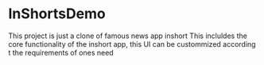 # InShortsDemo
This project is just a clone of famous news app inshort
This incluldes the core functionality of the inshort app, 
this UI can be custommized according t the requirements of ones need 
